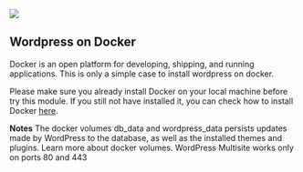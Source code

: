 ![](https://www.docker.com/wp-content/uploads/2022/03/Moby-logo.png)

## Wordpress on Docker
Docker is an open platform for developing, shipping, and running applications. This is only a simple case to install wordpress on docker.

Please make sure you already install Docker on your local machine before try this module. If you still not have installed it, you can check how to install Docker [here](https://docs.docker.com/engine/install/).

**Notes**
The docker volumes db_data and wordpress_data persists updates made by WordPress to the database, as well as the installed themes and plugins. Learn more about docker volumes.
WordPress Multisite works only on ports 80 and 443
